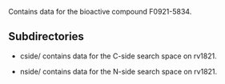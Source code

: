 Contains data for the bioactive compound F0921-5834.

## Subdirectories

- cside/ contains data for the C-side search space on rv1821.

- nside/ contains data for the N-side search space on rv1821.

